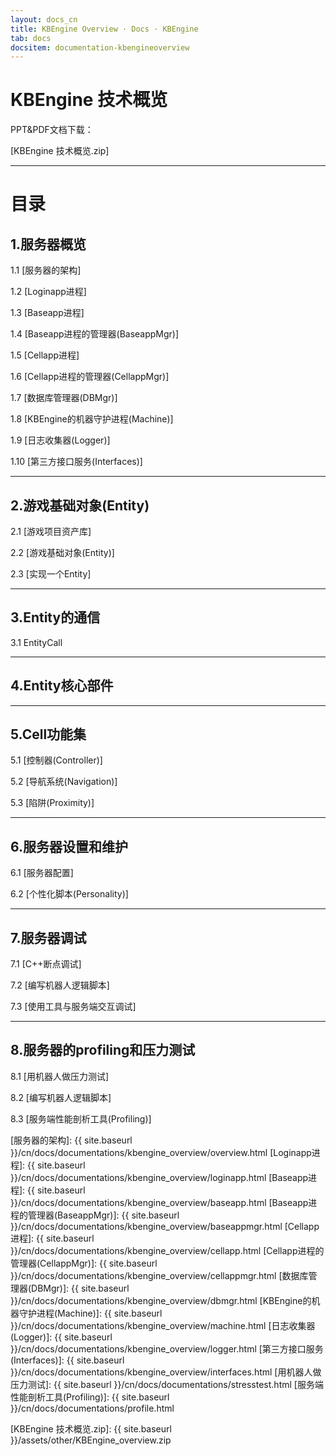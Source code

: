 ```yaml
---
layout: docs_cn
title: KBEngine Overview · Docs · KBEngine
tab: docs
docsitem: documentation-kbengineoverview
---
```


KBEngine 技术概览
====================

PPT&PDF文档下载：

[KBEngine 技术概览.zip]


--------------------------------------------------------------



目录
===

1.服务器概览
---------------------------------------

1.1 [服务器的架构]

1.2 [Loginapp进程]

1.3 [Baseapp进程]

1.4 [Baseapp进程的管理器(BaseappMgr)]

1.5 [Cellapp进程]

1.6 [Cellapp进程的管理器(CellappMgr)]

1.7 [数据库管理器(DBMgr)]

1.8 [KBEngine的机器守护进程(Machine)]

1.9 [日志收集器(Logger)]

1.10 [第三方接口服务(Interfaces)]



---------------------------------------



2.游戏基础对象(Entity)
---------------------------------------

2.1 [游戏项目资产库]

2.2 [游戏基础对象(Entity)]

2.3 [实现一个Entity]



---------------------------------------



3.Entity的通信
---------------------------------------

3.1 EntityCall



---------------------------------------



4.Entity核心部件
---------------------------------------



---------------------------------------



5.Cell功能集
---------------------------------------

5.1 [控制器(Controller)]

5.2 [导航系统(Navigation)]

5.3 [陷阱(Proximity)]



---------------------------------------



6.服务器设置和维护
---------------------------------------

6.1 [服务器配置]

6.2 [个性化脚本(Personality)]



---------------------------------------



7.服务器调试
---------------------------------------

7.1 [C++断点调试]

7.2 [编写机器人逻辑脚本]

7.3 [使用工具与服务端交互调试]



---------------------------------------



8.服务器的profiling和压力测试
---------------------------------------

8.1 [用机器人做压力测试]

8.2 [编写机器人逻辑脚本]

8.3 [服务端性能剖析工具(Profiling)]




[服务器的架构]: {{ site.baseurl }}/cn/docs/documentations/kbengine_overview/overview.html
[Loginapp进程]: {{ site.baseurl }}/cn/docs/documentations/kbengine_overview/loginapp.html
[Baseapp进程]: {{ site.baseurl }}/cn/docs/documentations/kbengine_overview/baseapp.html
[Baseapp进程的管理器(BaseappMgr)]: {{ site.baseurl }}/cn/docs/documentations/kbengine_overview/baseappmgr.html
[Cellapp进程]: {{ site.baseurl }}/cn/docs/documentations/kbengine_overview/cellapp.html
[Cellapp进程的管理器(CellappMgr)]: {{ site.baseurl }}/cn/docs/documentations/kbengine_overview/cellappmgr.html
[数据库管理器(DBMgr)]: {{ site.baseurl }}/cn/docs/documentations/kbengine_overview/dbmgr.html
[KBEngine的机器守护进程(Machine)]: {{ site.baseurl }}/cn/docs/documentations/kbengine_overview/machine.html
[日志收集器(Logger)]: {{ site.baseurl }}/cn/docs/documentations/kbengine_overview/logger.html
[第三方接口服务(Interfaces)]: {{ site.baseurl }}/cn/docs/documentations/kbengine_overview/interfaces.html
[用机器人做压力测试]: {{ site.baseurl }}/cn/docs/documentations/stresstest.html
[服务端性能剖析工具(Profiling)]:  {{ site.baseurl }}/cn/docs/documentations/profile.html


[KBEngine 技术概览.zip]: {{ site.baseurl }}/assets/other/KBEngine_overview.zip
